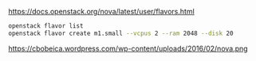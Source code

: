 
<https://docs.openstack.org/nova/latest/user/flavors.html>

```bash
openstack flavor list
openstack flavor create m1.small --vcpus 2 --ram 2048 --disk 20
```

<https://cbobeica.wordpress.com/wp-content/uploads/2016/02/nova.png>
